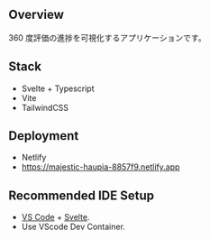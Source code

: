 ## Overview

360 度評価の進捗を可視化するアプリケーションです。

## Stack

- Svelte + Typescript
- Vite
- TailwindCSS

## Deployment

- Netlify
- https://majestic-haupia-8857f9.netlify.app
## Recommended IDE Setup

- [VS Code](https://code.visualstudio.com/) + [Svelte](https://marketplace.visualstudio.com/items?itemName=svelte.svelte-vscode).
- Use VScode Dev Container.
